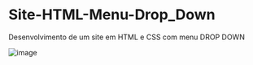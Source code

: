 # Site-HTML-Menu-Drop_Down
Desenvolvimento de um site em HTML e CSS com menu DROP DOWN

![image](https://user-images.githubusercontent.com/14321414/131234210-0378520b-47af-41dc-88c7-6023a5dd5704.png)
